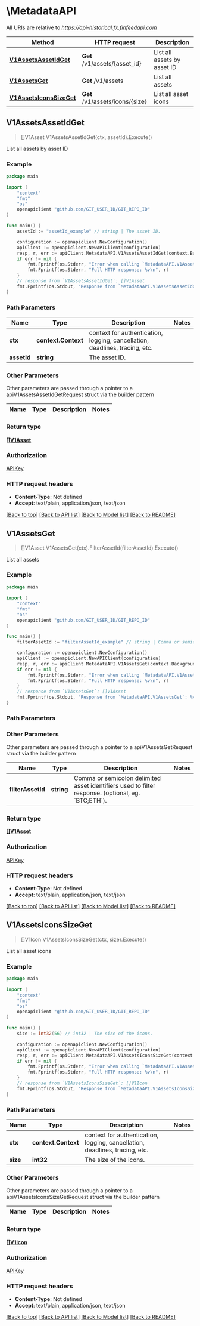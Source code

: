 # \MetadataAPI

All URIs are relative to *https://api-historical.fx.finfeedapi.com*

Method | HTTP request | Description
------------- | ------------- | -------------
[**V1AssetsAssetIdGet**](MetadataAPI.md#V1AssetsAssetIdGet) | **Get** /v1/assets/{asset_id} | List all assets by asset ID
[**V1AssetsGet**](MetadataAPI.md#V1AssetsGet) | **Get** /v1/assets | List all assets
[**V1AssetsIconsSizeGet**](MetadataAPI.md#V1AssetsIconsSizeGet) | **Get** /v1/assets/icons/{size} | List all asset icons



## V1AssetsAssetIdGet

> []V1Asset V1AssetsAssetIdGet(ctx, assetId).Execute()

List all assets by asset ID

### Example

```go
package main

import (
	"context"
	"fmt"
	"os"
	openapiclient "github.com/GIT_USER_ID/GIT_REPO_ID"
)

func main() {
	assetId := "assetId_example" // string | The asset ID.

	configuration := openapiclient.NewConfiguration()
	apiClient := openapiclient.NewAPIClient(configuration)
	resp, r, err := apiClient.MetadataAPI.V1AssetsAssetIdGet(context.Background(), assetId).Execute()
	if err != nil {
		fmt.Fprintf(os.Stderr, "Error when calling `MetadataAPI.V1AssetsAssetIdGet``: %v\n", err)
		fmt.Fprintf(os.Stderr, "Full HTTP response: %v\n", r)
	}
	// response from `V1AssetsAssetIdGet`: []V1Asset
	fmt.Fprintf(os.Stdout, "Response from `MetadataAPI.V1AssetsAssetIdGet`: %v\n", resp)
}
```

### Path Parameters


Name | Type | Description  | Notes
------------- | ------------- | ------------- | -------------
**ctx** | **context.Context** | context for authentication, logging, cancellation, deadlines, tracing, etc.
**assetId** | **string** | The asset ID. | 

### Other Parameters

Other parameters are passed through a pointer to a apiV1AssetsAssetIdGetRequest struct via the builder pattern


Name | Type | Description  | Notes
------------- | ------------- | ------------- | -------------


### Return type

[**[]V1Asset**](V1Asset.md)

### Authorization

[APIKey](../README.md#APIKey)

### HTTP request headers

- **Content-Type**: Not defined
- **Accept**: text/plain, application/json, text/json

[[Back to top]](#) [[Back to API list]](../README.md#documentation-for-api-endpoints)
[[Back to Model list]](../README.md#documentation-for-models)
[[Back to README]](../README.md)


## V1AssetsGet

> []V1Asset V1AssetsGet(ctx).FilterAssetId(filterAssetId).Execute()

List all assets



### Example

```go
package main

import (
	"context"
	"fmt"
	"os"
	openapiclient "github.com/GIT_USER_ID/GIT_REPO_ID"
)

func main() {
	filterAssetId := "filterAssetId_example" // string | Comma or semicolon delimited asset identifiers used to filter response. (optional, eg. `BTC;ETH`). (optional)

	configuration := openapiclient.NewConfiguration()
	apiClient := openapiclient.NewAPIClient(configuration)
	resp, r, err := apiClient.MetadataAPI.V1AssetsGet(context.Background()).FilterAssetId(filterAssetId).Execute()
	if err != nil {
		fmt.Fprintf(os.Stderr, "Error when calling `MetadataAPI.V1AssetsGet``: %v\n", err)
		fmt.Fprintf(os.Stderr, "Full HTTP response: %v\n", r)
	}
	// response from `V1AssetsGet`: []V1Asset
	fmt.Fprintf(os.Stdout, "Response from `MetadataAPI.V1AssetsGet`: %v\n", resp)
}
```

### Path Parameters



### Other Parameters

Other parameters are passed through a pointer to a apiV1AssetsGetRequest struct via the builder pattern


Name | Type | Description  | Notes
------------- | ------------- | ------------- | -------------
 **filterAssetId** | **string** | Comma or semicolon delimited asset identifiers used to filter response. (optional, eg. &#x60;BTC;ETH&#x60;). | 

### Return type

[**[]V1Asset**](V1Asset.md)

### Authorization

[APIKey](../README.md#APIKey)

### HTTP request headers

- **Content-Type**: Not defined
- **Accept**: text/plain, application/json, text/json

[[Back to top]](#) [[Back to API list]](../README.md#documentation-for-api-endpoints)
[[Back to Model list]](../README.md#documentation-for-models)
[[Back to README]](../README.md)


## V1AssetsIconsSizeGet

> []V1Icon V1AssetsIconsSizeGet(ctx, size).Execute()

List all asset icons



### Example

```go
package main

import (
	"context"
	"fmt"
	"os"
	openapiclient "github.com/GIT_USER_ID/GIT_REPO_ID"
)

func main() {
	size := int32(56) // int32 | The size of the icons.

	configuration := openapiclient.NewConfiguration()
	apiClient := openapiclient.NewAPIClient(configuration)
	resp, r, err := apiClient.MetadataAPI.V1AssetsIconsSizeGet(context.Background(), size).Execute()
	if err != nil {
		fmt.Fprintf(os.Stderr, "Error when calling `MetadataAPI.V1AssetsIconsSizeGet``: %v\n", err)
		fmt.Fprintf(os.Stderr, "Full HTTP response: %v\n", r)
	}
	// response from `V1AssetsIconsSizeGet`: []V1Icon
	fmt.Fprintf(os.Stdout, "Response from `MetadataAPI.V1AssetsIconsSizeGet`: %v\n", resp)
}
```

### Path Parameters


Name | Type | Description  | Notes
------------- | ------------- | ------------- | -------------
**ctx** | **context.Context** | context for authentication, logging, cancellation, deadlines, tracing, etc.
**size** | **int32** | The size of the icons. | 

### Other Parameters

Other parameters are passed through a pointer to a apiV1AssetsIconsSizeGetRequest struct via the builder pattern


Name | Type | Description  | Notes
------------- | ------------- | ------------- | -------------


### Return type

[**[]V1Icon**](V1Icon.md)

### Authorization

[APIKey](../README.md#APIKey)

### HTTP request headers

- **Content-Type**: Not defined
- **Accept**: text/plain, application/json, text/json

[[Back to top]](#) [[Back to API list]](../README.md#documentation-for-api-endpoints)
[[Back to Model list]](../README.md#documentation-for-models)
[[Back to README]](../README.md)

